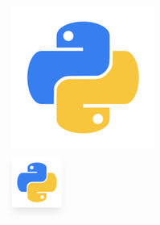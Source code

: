 ![Alt text](./docs/images/python/python.png)

<div style="width: 100px; height: 100px; align-item: center; text-align:center; box-shadow: 0px 10px 15px -3px rgba(0,0,0,0.1);"><img src="./docs/images/python/python.png"/></div>

 

